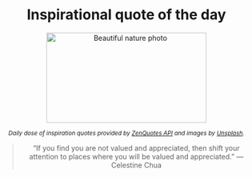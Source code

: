 
<div align="center">

# Inspirational quote of the day

<img src="./data/photo.jpeg" alt="Beautiful nature photo" width="320" height="180">

<sub><i>Daily dose of inspiration quotes provided by [ZenQuotes API](https://zenquotes.io/) and images by [Unsplash](https://unsplash.com/).</i></sub>


<blockquote>&ldquo;If you find you are not valued and appreciated, then shift your attention to places where you will be valued and appreciated.&rdquo; &mdash; <footer>Celestine Chua</footer></blockquote>

</div>
